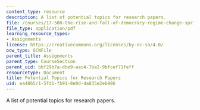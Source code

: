 ```yaml
---
content_type: resource
description: A list of potential topics for research papers.
file: /courses/17-508-the-rise-and-fall-of-democracy-regime-change-spring-2002/ea4865c15fd1fb918e0d4a835e2eb986_topics.pdf
file_type: application/pdf
learning_resource_types:
- Assignments
license: https://creativecommons.org/licenses/by-nc-sa/4.0/
ocw_type: OCWFile
parent_title: Assignments
parent_type: CourseSection
parent_uid: bbf29b7a-dbe9-aac4-7ba2-9bfcef71feff
resourcetype: Document
title: Potential Topics for Research Papers
uid: ea4865c1-5fd1-fb91-8e0d-4a835e2eb986
---
```

A list of potential topics for research papers.